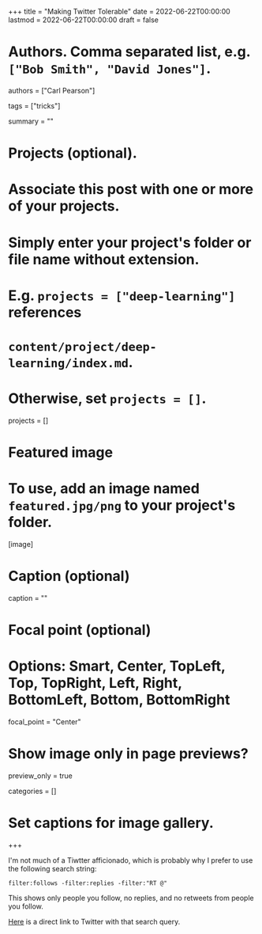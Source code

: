 +++
title = "Making Twitter Tolerable"
date = 2022-06-22T00:00:00
lastmod = 2022-06-22T00:00:00
draft = false

# Authors. Comma separated list, e.g. `["Bob Smith", "David Jones"]`.
authors = ["Carl Pearson"]

tags = ["tricks"]

summary = ""

# Projects (optional).
#   Associate this post with one or more of your projects.
#   Simply enter your project's folder or file name without extension.
#   E.g. `projects = ["deep-learning"]` references 
#   `content/project/deep-learning/index.md`.
#   Otherwise, set `projects = []`.
projects = []

# Featured image
# To use, add an image named `featured.jpg/png` to your project's folder. 
[image]
  # Caption (optional)
  caption = ""

  # Focal point (optional)
  # Options: Smart, Center, TopLeft, Top, TopRight, Left, Right, BottomLeft, Bottom, BottomRight
  focal_point = "Center"

  # Show image only in page previews?
  preview_only = true


categories = []

# Set captions for image gallery.


+++

I'm not much of a Tiwtter afficionado, which is probably why I prefer to use the following search string:

```
filter:follows -filter:replies -filter:"RT @" 
```

This shows only people you follow, no replies, and no retweets from people you follow.

[Here](https://twitter.com/search?q=filter%3Afollows%20-filter%3Areplies%20-filter%3A%22RT%20%40%22) is a direct link to Twitter with that search query.

